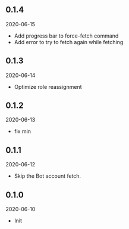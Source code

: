 ## 0.1.4

2020-06-15

- Add progress bar to force-fetch command
- Add error to try to fetch again while fetching

## 0.1.3

2020-06-14

- Optimize role reassignment

## 0.1.2

2020-06-13

- fix min

## 0.1.1

2020-06-12

- Skip the Bot account fetch.

## 0.1.0

2020-06-10

- Init